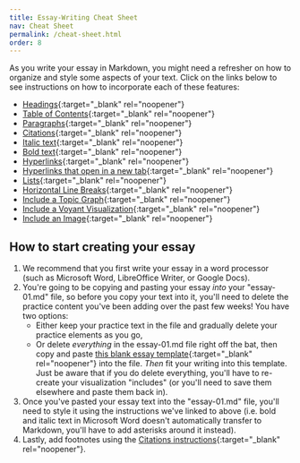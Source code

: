 ```yaml
---
title: Essay-Writing Cheat Sheet
nav: Cheat Sheet
permalink: /cheat-sheet.html
order: 8
---
```


As you write your essay in Markdown, you might need a refresher on how to organize and style some aspects of your text.
Click on the links below to see instructions on how to incorporate each of these features:

- [Headings](/hist-320/topic-modeling.html#headings){:target="_blank" rel="noopener"}
- [Table of Contents](/hist-320/includes.html#contents){:target="_blank" rel="noopener"}
- [Paragraphs](/hist-320/topic-modeling.html#paragraphs){:target="_blank" rel="noopener"}
- [Citations](/hist-320/includes.html#citations){:target="_blank" rel="noopener"}
- [Italic text](/hist-320/topic-modeling.html#italic){:target="_blank" rel="noopener"}
- [Bold text](/hist-320/topic-modeling.html#bold){:target="_blank" rel="noopener"}
- [Hyperlinks](/hist-320/topic-modeling.html#hyperlinks){:target="_blank" rel="noopener"}
- [Hyperlinks that open in a new tab](/hist-320/includes.html#external-hyperlinks){:target="_blank" rel="noopener"}
- [Lists](/hist-320/topic-modeling.html#lists){:target="_blank" rel="noopener"}
- [Horizontal Line Breaks](/hist-320/includes.html#horizontal){:target="_blank" rel="noopener"}
- [Include a Topic Graph](/hist-320/topic-modeling.html#include-topic){:target="_blank" rel="noopener"}
- [Include a Voyant Visualization](/hist-320/includes.html#include-voyant){:target="_blank" rel="noopener"}
- [Include an Image](/hist-320/includes.html#include-image){:target="_blank" rel="noopener"}

## How to start creating your essay

1. We recommend that you first write your essay in a word processor (such as Microsoft Word, LibreOffice Writer, or Google Docs).
2. You're going to be copying and pasting your essay *into* your "essay-01.md" file, so before you copy your text into it, you'll need to delete the practice content you've been adding over the past few weeks! You have two options:
    - Either keep your practice text in the file and gradually delete your practice elements as you go,
    - Or delete *everything* in the essay-01.md file right off the bat, then copy and paste [this blank essay template](https://raw.githubusercontent.com/learn-static/text-analysis/main/docs/demo.md){:target="_blank" rel="noopener"} into the file. *Then* fit your writing into this template. Just be aware that if you do delete everything, you'll have to re-create your visualization "includes" (or you'll need to save them elsewhere and paste them back in).
3. Once you've pasted your essay text into the "essay-01.md" file, you'll need to style it using the instructions we've linked to above (i.e. bold and italic text in Microsoft Word doesn't automatically transfer to Markdown, you'll have to add asterisks around it instead).
4. Lastly, add footnotes using the [Citations instructions](/hist-320/includes.html#citations){:target="_blank" rel="noopener"}.